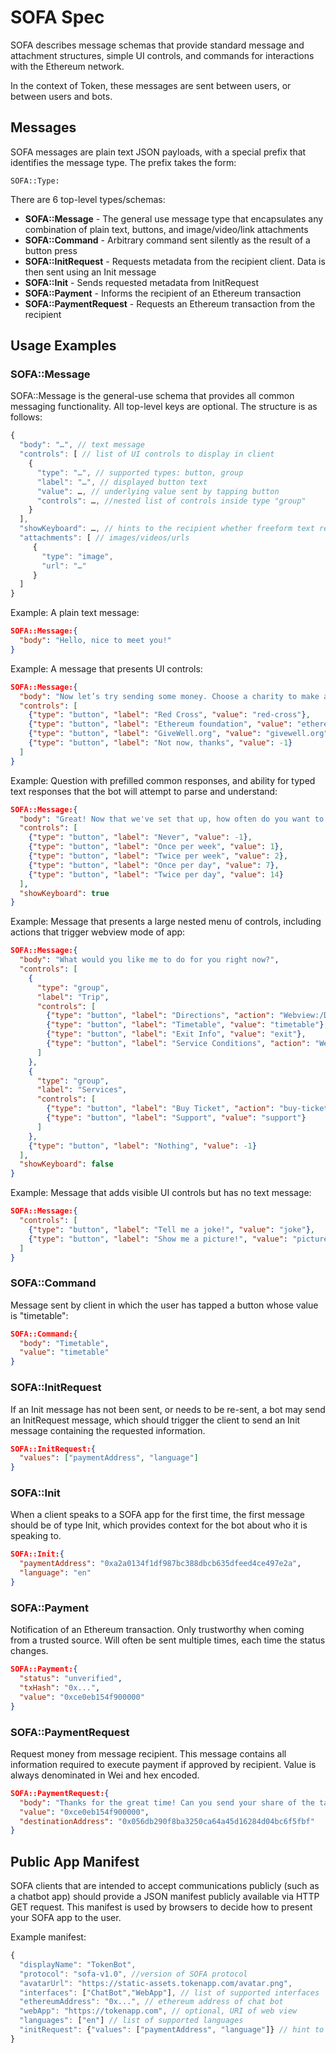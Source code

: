 # SOFA Spec

SOFA describes message schemas that provide standard message and attachment structures,
simple UI controls, and commands for interactions with the Ethereum network.

In the context of Token, these messages are sent between users, or between users and bots.


## Messages

SOFA messages are plain text JSON payloads, with a special prefix that identifies the message type.
The prefix takes the form:

`SOFA::Type:`

There are 6 top-level types/schemas:

- **SOFA::Message** - The general use message type that encapsulates any combination of plain text, buttons, and image/video/link attachments
- **SOFA::Command** - Arbitrary command sent silently as the result of a button press
- **SOFA::InitRequest** - Requests metadata from the recipient client. Data is then sent using an Init message
- **SOFA::Init** - Sends requested metadata from InitRequest
- **SOFA::Payment** - Informs the recipient of an Ethereum transaction
- **SOFA::PaymentRequest** - Requests an Ethereum transaction from the recipient


## Usage Examples

### SOFA::Message

SOFA::Message is the general-use schema that provides all common messaging functionality.
All top-level keys are optional. The structure is as follows:

```javascript
{
  "body": "…", // text message
  "controls": [ // list of UI controls to display in client
    {
      "type": "…", // supported types: button, group
      "label": "…", // displayed button text
      "value": …, // underlying value sent by tapping button
      "controls": …, //nested list of controls inside type "group"
    }
  ],
  "showKeyboard": …, // hints to the recipient whether freeform text responses will be accepted
  "attachments": [ // images/videos/urls
     {
       "type": "image",
       "url": "…"
     }
  ]
}
```

Example: A plain text message:
```json
SOFA::Message:{
  "body": "Hello, nice to meet you!"
}
```

Example: A message that presents UI controls:
```json
SOFA::Message:{
  "body": "Now let’s try sending some money. Choose a charity to make a donation of $0.01.",
  "controls": [
    {"type": "button", "label": "Red Cross", "value": "red-cross"},
    {"type": "button", "label": "Ethereum foundation", "value": "ethereum-foundation"},
    {"type": "button", "label": "GiveWell.org", "value": "givewell.org"},
    {"type": "button", "label": "Not now, thanks", "value": -1}
  ]
}
```

Example: Question with prefilled common responses, and ability for typed text
responses that the bot will attempt to parse and understand:
```json
SOFA::Message:{
  "body": "Great! Now that we've set that up, how often do you want to recieve reminders?",
  "controls": [
    {"type": "button", "label": "Never", "value": -1},
    {"type": "button", "label": "Once per week", "value": 1},
    {"type": "button", "label": "Twice per week", "value": 2},
    {"type": "button", "label": "Once per day", "value": 7},
    {"type": "button", "label": "Twice per day", "value": 14}
  ],
  "showKeyboard": true
}
```

Example: Message that presents a large nested menu of controls, including actions that trigger
webview mode of app:
```json
SOFA::Message:{
  "body": "What would you like me to do for you right now?",
  "controls": [
    {
      "type": "group",
      "label": "Trip",
      "controls": [
        {"type": "button", "label": "Directions", "action": "Webview:/Directions"},
        {"type": "button", "label": "Timetable", "value": "timetable"},
        {"type": "button", "label": "Exit Info", "value": "exit"},
        {"type": "button", "label": "Service Conditions", "action": "Webview:/ServiceConditions"}
      ]
    },
    {
      "type": "group",
      "label": "Services",
      "controls": [
        {"type": "button", "label": "Buy Ticket", "action": "buy-ticket"},
        {"type": "button", "label": "Support", "value": "support"}
      ]
    },
    {"type": "button", "label": "Nothing", "value": -1}
  ],
  "showKeyboard": false
}
```


Example: Message that adds visible UI controls but has no text message:
```json
SOFA::Message:{
  "controls": [
    {"type": "button", "label": "Tell me a joke!", "value": "joke"},
    {"type": "button", "label": "Show me a picture!", "value": "picture"}
  ]
}
```


### SOFA::Command

Message sent by client in which the user has tapped a button whose value is "timetable":
```json
SOFA::Command:{
  "body": "Timetable",
  "value": "timetable"
}
```

### SOFA::InitRequest

If an Init message has not been sent, or needs to be re-sent, a bot may send
an InitRequest message, which should trigger the client to send an Init
message containing the requested information.

```json
SOFA::InitRequest:{
  "values": ["paymentAddress", "language"]
}
```


### SOFA::Init

When a client speaks to a SOFA app for the first time, the first message should be
of type Init, which provides context for the bot about who it is speaking to.

```json
SOFA::Init:{
  "paymentAddress": "0xa2a0134f1df987bc388dbcb635dfeed4ce497e2a",
  "language": "en"
}
```


### SOFA::Payment

Notification of an Ethereum transaction. Only trustworthy when coming from
a trusted source. Will often be sent multiple times, each time the status
changes.

```json
SOFA::Payment:{
  "status": "unverified",
  "txHash": "0x...",
  "value": "0xce0eb154f900000"
}
```



### SOFA::PaymentRequest

Request money from message recipient. This message contains all information required
to execute payment if approved by recipient. Value is always denominated in Wei and
hex encoded.

```json
SOFA::PaymentRequest:{
  "body": "Thanks for the great time! Can you send your share of the tab?",
  "value": "0xce0eb154f900000",
  "destinationAddress": "0x056db290f8ba3250ca64a45d16284d04bc6f5fbf"
}
```







## Public App Manifest

SOFA clients that are intended to accept communications publicly (such as a chatbot app)
should provide a JSON manifest publicly available via HTTP GET request. This manifest is
used by browsers to decide how to present your SOFA app to the user.

Example manifest:
```javascript
{
  "displayName": "TokenBot",
  "protocol": "sofa-v1.0", //version of SOFA protocol
  "avatarUrl": "https://static-assets.tokenapp.com/avatar.png",
  "interfaces": ["ChatBot","WebApp"], // list of supported interfaces
  "ethereumAddress": "0x...", // ethereum address of chat bot
  "webApp": "https://tokenapp.com", // optional, URI of web view
  "languages": ["en"] // list of supported languages
  "initRequest": {"values": ["paymentAddress", "language"]} // hint to client that an Init message should be sent automatically when the app is opened
}
```
